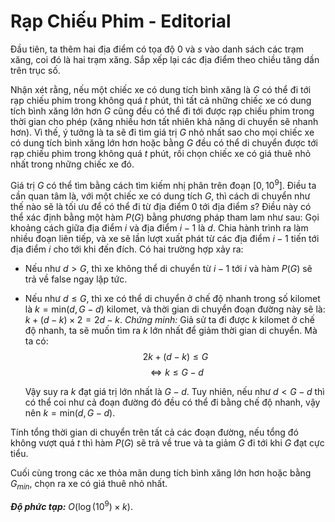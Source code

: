 # Rạp Chiếu Phim - Editorial

Đầu tiên, ta thêm hai địa điểm có tọa độ $0$ và $s$ vào danh sách các trạm xăng, coi đó là hai trạm xăng. Sắp xếp lại các địa điểm theo chiều tăng dần trên trục số.

Nhận xét rằng, nếu một chiếc xe có dung tích bình xăng là $G$ có thể đi tới rạp chiếu phim trong không quá $t$ phút, thì tất cả những chiếc xe có dung tích bình xăng lớn hơn $G$ cũng đều có thể đi tới được rạp chiếu phim trong thời gian cho phép (xăng nhiều hơn tất nhiên khả năng di chuyển sẽ nhanh hơn). Vì thế, ý tưởng là ta sẽ đi tìm giá trị $G$ nhỏ nhất sao cho mọi chiếc xe có dung tích bình xăng lớn hơn hoặc bằng $G$ đều có thể di chuyển được tới rạp chiếu phim trong không quá $t$ phút, rồi chọn chiếc xe có giá thuê nhỏ nhất trong những chiếc xe đó. 

Giá trị $G$ có thể tìm bằng cách tìm kiếm nhị phân trên đoạn $[0, 10^9]$. Điều ta cần quan tâm là, với một chiếc xe có dung tích $G$, thì cách di chuyển như thế nào sẽ là tối ưu để có thể đi từ địa điểm $0$ tới địa điểm $s?$ Điều này có thể xác định bằng một hàm $P(G)$ bằng phương pháp tham lam như sau: Gọi khoảng cách giữa địa điểm $i$ và địa điểm $i - 1$ là $d$. Chia hành trình ra làm nhiều đoạn liên tiếp, và xe sẽ lần lượt xuất phát từ các địa điểm $i - 1$ tiến tới địa điểm $i$ cho tới khi đến đích. Có hai trường hợp xảy ra:

- Nếu như $d > G,$ thì xe không thể di chuyển từ $i - 1$ tới $i$ và hàm $P(G)$ sẽ trả về false ngay lập tức.
- Nếu như $d \le G,$ thì xe có thể di chuyển ở chế độ nhanh trong số kilomet là $k = \text{min}(d, G - d)$ kilomet, và thời gian di chuyển đoạn đường này sẽ là: $k + (d - k) \times 2 = 2d - k$.
    *Chứng minh:* Giả sử ta đi được $k$ kilomet ở chế độ nhanh, ta sẽ muốn tìm ra $k$ lớn nhất để giảm thời gian di chuyển. Mà ta có:
    $$2k + (d - k) \le G$$ $$\Leftrightarrow k \le G - d$$

    Vậy suy ra $k$ đạt giá trị lớn nhất là $G - d$. Tuy nhiên, nếu như $d < G - d$ thì có thể coi như cả đoạn đường đó đều có thể đi bằng chế độ nhanh, vậy nên $k = \text{min}(d, G - d)$.

Tính tổng thời gian di chuyển trên tất cả các đoạn đường, nếu tổng đó không vượt quá $t$ thì hàm $P(G)$ sẽ trả về true và ta giảm $G$ đi tới khi $G$ đạt cực tiểu. 

Cuối cùng trong các xe thỏa mãn dung tích bình xăng lớn hơn hoặc bằng $G_{min},$ chọn ra xe có giá thuê nhỏ nhất.

***Độ phức tạp:*** $O\big(\log(10^9) \times k\big)$.



